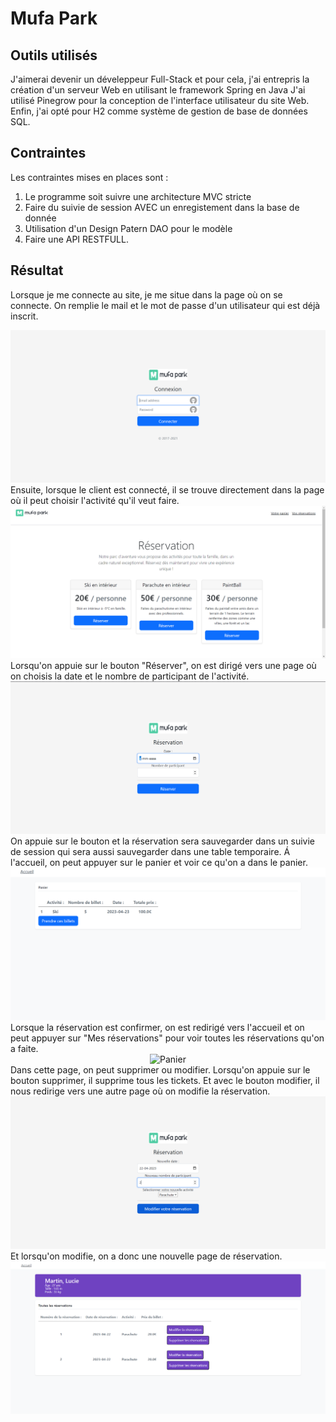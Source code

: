 # Mufa Park
## Outils utilisés
J'aimerai devenir un déveleppeur Full-Stack et pour cela, j'ai entrepris la création d'un serveur Web en utilisant le framework Spring en Java
J'ai utilisé Pinegrow pour la conception de l'interface utilisateur du site Web.
Enfin, j'ai opté pour H2 comme système de gestion de base de données SQL.

## Contraintes
Les contraintes mises en places sont :
1. Le programme soit suivre une architecture MVC stricte
2. Faire du suivie de session AVEC un enregistement dans la base de donnée
3. Utilisation d'un Design Patern DAO pour le modèle
4. Faire une API RESTFULL.

## Résultat
Lorsque je me connecte au site, je me situe dans la page où on se connecte.
On remplie le mail et le mot de passe d'un utilisateur qui est déjà inscrit.
<center>
  <img src="./assets_README/IMG/accueil_connexion.png" alt="Image connexion">
</center>
Ensuite, lorsque le client est connecté, il se trouve directement dans la page où il peut choisir l'activité qu'il veut faire.
<center>
  <img src="./assets_README/IMG/accueil_site.png" alt="Accueil">
</center>
Lorsqu'on appuie sur le bouton "Réserver", on est dirigé vers une page où on choisis la date et le nombre de participant de l'activité.
<center>
  <img src="./assets_README/IMG/prise_de_rdv.png" alt="Prise de rdv">
</center>
On appuie sur le bouton et la réservation sera sauvegarder dans un suivie de session qui sera aussi sauvegarder dans une table temporaire. Á l'accueil, on peut appuyer sur le panier et voir ce qu'on a dans le panier.
<center>
  <img src="./assets_README/IMG/panier.png" alt="Panier">
</center>
Lorsque la réservation est confirmer, on est redirigé vers l'accueil et on peut appuyer sur "Mes réservations" pour voir toutes les réservations qu'on a faite.
<center>
  <img src="./assets_README/IMG/show_mesRDV.png" alt="Panier">
</center>
Dans cette page, on peut supprimer ou modifier.
Lorsqu'on appuie sur le bouton supprimer, il supprime tous les tickets.
Et avec le bouton modifier, il nous redirige vers une autre page où on modifie la réservation.
<center>
  <img src="./assets_README/IMG/modif_rdv.png" alt="Panier">
</center>
Et lorsqu'on modifie, on a donc une nouvelle page de réservation.
<center>
  <img src="./assets_README/IMG/show_mesRDV_update.png" alt="Panier">
</center>
